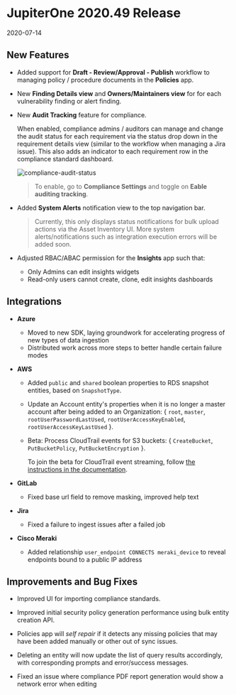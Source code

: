 # JupiterOne 2020.49 Release

2020-07-14

## New Features

- Added support for **Draft - Review/Approval - Publish** workflow to managing
  policy / procedure documents in the **Policies** app.

- New **Finding Details view** and **Owners/Maintainers view** for for each
  vulnerability finding or alert finding.

- New **Audit Tracking** feature for compliance. 

  When enabled, compliance admins / auditors can manage and change the audit
  status for each requirement via the status drop down in the requirement
  details view (similar to the workflow when managing a Jira issue). This also
  adds an indicator to each requirement row in the compliance standard
  dashboard.

  ![compliance-audit-status](../assets/compliance-audit-tracking-status.png)

  > To enable, go to **Compliance Settings** and toggle on **Eable auditing tracking**.

- Added **System Alerts** notification view to the top navigation bar.

  > Currently, this only displays status notifications for bulk upload actions
  > via the Asset Inventory UI. More system alerts/notifications such as
  > integration execution errors will be added soon.

- Adjusted RBAC/ABAC permission for the **Insights** app such that:

  - Only Admins can edit insights widgets
  - Read-only users cannot create, clone, edit insights dashboards

## Integrations

- **Azure**

  * Moved to new SDK, laying groundwork for accelerating progress of new types
    of data ingestion
  * Distributed work across more steps to better handle certain failure modes

- **AWS**

  - Added `public` and `shared` boolean properties to RDS snapshot entities,
    based on `SnapshotType`.
  - Update an Account entity's properties when it is no longer a master account
    after being added to an Organization: { `root`, `master`,
    `rootUserPasswordLastUsed`, `rootUserAccessKeyEnabled`,
    `rootUserAccessKeyLastUsed` }.
  - Beta: Process CloudTrail events for S3 buckets: { `CreateBucket`,
    `PutBucketPolicy`, `PutBucketEncryption` }.

    To join the beta for CloudTrail event streaming, follow [the instructions in
    the documentation](../docs/integrations/aws/cloudtrail-event-streaming.md).

- **GitLab**

  - Fixed base url field to remove masking, improved help text

- **Jira**

  - Fixed a failure to ingest issues after a failed job

- **Cisco Meraki**

  - Added relationship `user_endpoint CONNECTS meraki_device` to reveal
    endpoints bound to a public IP address

## Improvements and Bug Fixes

- Improved UI for importing compliance standards.

- Improved initial security policy generation performance using bulk entity
  creation API.

- Policies app will _self repair_ if it detects any missing policies that may
  have been added manually or other out of sync issues.

- Deleting an entity will now update the list of query results accordingly, with
  corresponding prompts and error/success messages.

- Fixed an issue where compliance PDF report generation would show a network
  error when editing
